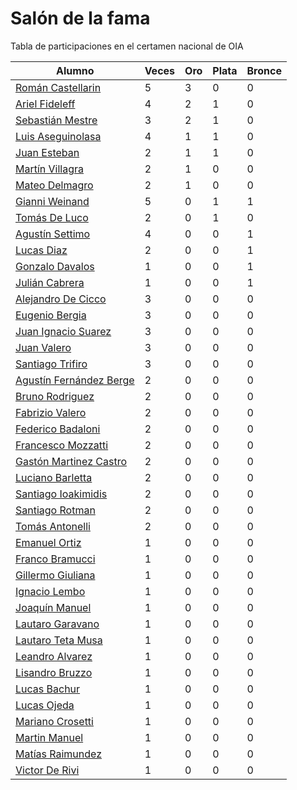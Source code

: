 # Salón de la fama

Tabla de participaciones en el certamen nacional de OIA

| Alumno | Veces | Oro | Plata | Bronce |
| --- | --- | --- | --- | --- |
| [Román Castellarin]( people/roman-castellarin ) | 5 | 3 | 0 | 0 |
| [Ariel Fideleff]( people/ariel-fideleff ) | 4 | 2 | 1 | 0 |
| [Sebastián Mestre]( people/sebastian-mestre ) | 3 | 2 | 1 | 0 |
| [Luis Aseguinolasa]( people/luis-aseguinolasa ) | 4 | 1 | 1 | 0 |
| [Juan Esteban]( people/juan-esteban ) | 2 | 1 | 1 | 0 |
| [Martín Villagra]( people/martin-villagra ) | 2 | 1 | 0 | 0 |
| [Mateo Delmagro]( people/mateo-delmagro ) | 2 | 1 | 0 | 0 |
| [Gianni Weinand]( people/gianni-weinand ) | 5 | 0 | 1 | 1 |
| [Tomás De Luco]( people/tomas-de-luco ) | 2 | 0 | 1 | 0 |
| [Agustín Settimo]( people/agustin-settimo ) | 4 | 0 | 0 | 1 |
| [Lucas Diaz]( people/lucas-diaz ) | 2 | 0 | 0 | 1 |
| [Gonzalo Davalos]( people/gonzalo-davalos ) | 1 | 0 | 0 | 1 |
| [Julián Cabrera]( people/julian-cabrera ) | 1 | 0 | 0 | 1 |
| [Alejandro De Cicco]( people/alejandro-de-cicco ) | 3 | 0 | 0 | 0 |
| [Eugenio Bergia]( people/eugenio-bergia ) | 3 | 0 | 0 | 0 |
| [Juan Ignacio Suarez]( people/juan-ignacio-suarez ) | 3 | 0 | 0 | 0 |
| [Juan Valero]( people/juan-valero ) | 3 | 0 | 0 | 0 |
| [Santiago Trifiro]( people/santiago-trifiro ) | 3 | 0 | 0 | 0 |
| [Agustín Fernández Berge]( people/agustin-fernandez-berge ) | 2 | 0 | 0 | 0 |
| [Bruno Rodriguez]( people/bruno-rodriguez ) | 2 | 0 | 0 | 0 |
| [Fabrizio Valero]( people/fabrizio-valero ) | 2 | 0 | 0 | 0 |
| [Federico Badaloni]( people/federico-badaloni ) | 2 | 0 | 0 | 0 |
| [Francesco Mozzatti]( people/francesco-mozzatti ) | 2 | 0 | 0 | 0 |
| [Gastón Martinez Castro]( people/gaston-martinez-castro ) | 2 | 0 | 0 | 0 |
| [Luciano Barletta]( people/luciano-barletta ) | 2 | 0 | 0 | 0 |
| [Santiago Ioakimidis]( people/santiago-ioakimidis ) | 2 | 0 | 0 | 0 |
| [Santiago Rotman]( people/santiago-rotman ) | 2 | 0 | 0 | 0 |
| [Tomás Antonelli]( people/tomas-antonelli ) | 2 | 0 | 0 | 0 |
| [Emanuel Ortiz]( people/emanuel-ortiz ) | 1 | 0 | 0 | 0 |
| [Franco Bramucci]( people/franco-bramucci ) | 1 | 0 | 0 | 0 |
| [Gillermo Giuliana]( people/gillermo-giuliana ) | 1 | 0 | 0 | 0 |
| [Ignacio Lembo]( people/ignacio-lembo ) | 1 | 0 | 0 | 0 |
| [Joaquín Manuel]( people/joaquin-manuel ) | 1 | 0 | 0 | 0 |
| [Lautaro Garavano]( people/lautaro-garavano ) | 1 | 0 | 0 | 0 |
| [Lautaro Teta Musa]( people/lautaro-teta-musa ) | 1 | 0 | 0 | 0 |
| [Leandro Alvarez]( people/leandro-alvarez ) | 1 | 0 | 0 | 0 |
| [Lisandro Bruzzo]( people/lisandro-bruzzo ) | 1 | 0 | 0 | 0 |
| [Lucas Bachur]( people/lucas-bachur ) | 1 | 0 | 0 | 0 |
| [Lucas Ojeda]( people/lucas-ojeda ) | 1 | 0 | 0 | 0 |
| [Mariano Crosetti]( people/mariano-crosetti ) | 1 | 0 | 0 | 0 |
| [Martin Manuel]( people/martin-manuel ) | 1 | 0 | 0 | 0 |
| [Matías Raimundez]( people/matias-raimundez ) | 1 | 0 | 0 | 0 |
| [Victor De Rivi]( people/victor-de-rivi ) | 1 | 0 | 0 | 0 |
